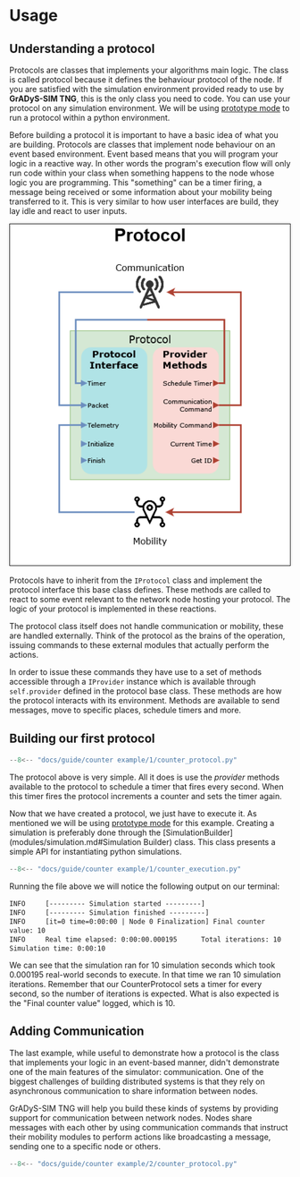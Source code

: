 # Usage
## Understanding a protocol

Protocols are classes that implements your algorithms main logic. The class is
called protocol because it defines the behaviour protocol of the node. If you
are satisfied with the simulation environment provided ready to use by **GrADyS-SIM
TNG**, this is the only class you need to code. You can use your protocol on any
simulation environment. We will be using [prototype mode](execution.md#prototype-mode)
to run a protocol within a python environment.

Before building a protocol it is important to have a basic idea of what you are
building. Protocols are classes that implement node behaviour on an event based
environment. Event based means that you will program your logic in a reactive
way. In other words the program's execution flow will only run code within your
class when something happens to the node whose logic you are programming. This
"something" can be a timer firing, a message being received or some information
about your mobility being transferred to it. This is very similar to how user
interfaces are build, they lay idle and react to user inputs.

![protocol diagram](../assets/protocol_diagram.png)

Protocols have to inherit from the `IProtocol` class and implement the protocol
interface this base class defines. These methods are called to react to some
event relevant to the network node hosting your protocol. The logic of your
protocol is implemented in these reactions.

The protocol class itself does not handle communication or mobility, these are
handled externally. Think of the protocol as the brains of the operation, issuing
commands to these external modules that actually perform the actions.

In order to issue these commands they have use to a set of methods accessible 
through a `IProvider` instance which is available through `self.provider` 
defined in the protocol base class. These methods are how the protocol interacts 
with its environment. Methods are available to send messages, move to specific 
places, schedule timers and more.

## Building our first protocol

``` py title="counter_protocol.py"
--8<-- "docs/guide/counter example/1/counter_protocol.py"
```

The protocol above is very simple. All it does is use the _provider_ methods available
to the protocol to schedule a timer that fires every second. When this timer
fires the protocol increments a counter and sets the timer again.

Now that we have created a protocol, we just have to execute it. As mentioned we
will be using [prototype mode](execution.md#prototype-mode) for this example. Creating
a simulation is preferably done through the [SimulationBuilder](modules/simulation.md#Simulation Builder) 
class. This class presents a simple API for instantiating python simulations. 

``` py title="counter_execution.py"
--8<-- "docs/guide/counter example/1/counter_execution.py"
```


Running the file above we will notice the following output on our terminal:

```
INFO     [--------- Simulation started ---------]
INFO     [--------- Simulation finished ---------]
INFO     [it=0 time=0:00:00 | Node 0 Finalization] Final counter value: 10
INFO     Real time elapsed: 0:00:00.000195      Total iterations: 10    Simulation time: 0:00:10
```

We can see that the simulation ran for 10 simulation seconds which took 0.000195 
real-world seconds to execute. In that time we ran 10 simulation iterations. Remember
that our CounterProtocol sets a timer for every second, so the number of iterations
is expected. What is also expected is the "Final counter value" logged, which is 10.

## Adding Communication
The last example, while useful to demonstrate how a protocol is the class that 
implements your logic in an event-based manner, didn't demonstrate one of the
main features of the simulator: communication. One of the biggest challenges
of building distributed systems is that they rely on asynchronous communication
to share information between nodes. 

GrADyS-SIM TNG will help you build these kinds of systems by providing support
for communication between network nodes. Nodes share messages with each other by
using communication commands that instruct their mobility modules to perform actions
like broadcasting a message, sending one to a specific node or others.

``` py title="counter_execution.py"
--8<-- "docs/guide/counter example/2/counter_protocol.py"
```